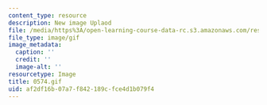 ```yaml
---
content_type: resource
description: New image Uplaod
file: /media/https%3A/open-learning-course-data-rc.s3.amazonaws.com/res-21g-01-kana-spring-2010/af2df16b07a7f842189cfce4d1b079f4_0574.gif
file_type: image/gif
image_metadata:
  caption: ''
  credit: ''
  image-alt: ''
resourcetype: Image
title: 0574.gif
uid: af2df16b-07a7-f842-189c-fce4d1b079f4
---
```

